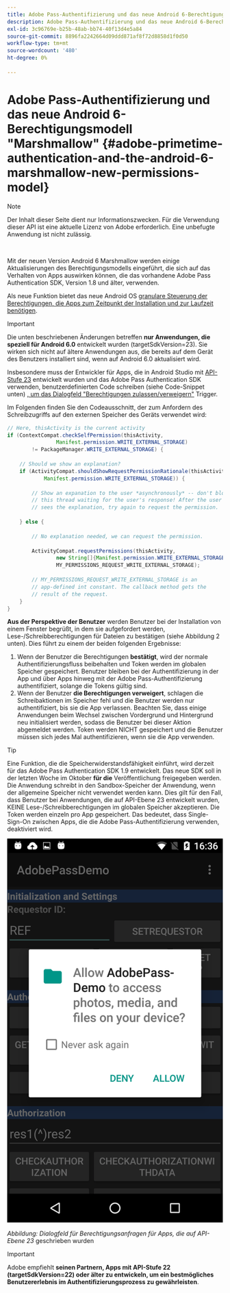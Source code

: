 ```yaml
---
title: Adobe Pass-Authentifizierung und das neue Android 6-Berechtigungsmodell "Marshmallow"
description: Adobe Pass-Authentifizierung und das neue Android 6-Berechtigungsmodell "Marshmallow"
exl-id: 3c96769e-b25b-48ab-bb74-40f13d4e5a84
source-git-commit: 8896fa2242664d09ddd871af8f72d8858d1f0d50
workflow-type: tm+mt
source-wordcount: '480'
ht-degree: 0%

---
```


# Adobe Pass-Authentifizierung und das neue Android 6-Berechtigungsmodell &quot;Marshmallow&quot; {#adobe-primetime-authentication-and-the-android-6-marshmallow-new-permissions-model}

>[!NOTE]
>
>Der Inhalt dieser Seite dient nur Informationszwecken. Für die Verwendung dieser API ist eine aktuelle Lizenz von Adobe erforderlich. Eine unbefugte Anwendung ist nicht zulässig.

</br>

Mit der neuen Version Android 6 Marshmallow werden einige Aktualisierungen des Berechtigungsmodells eingeführt, die sich auf das Verhalten von Apps auswirken können, die das vorhandene Adobe Pass Authentication SDK, Version 1.8 und älter, verwenden.

Als neue Funktion bietet das neue Android OS [granulare Steuerung der Berechtigungen, die Apps zum Zeitpunkt der Installation und zur Laufzeit benötigen](https://developer.android.com/about/versions/marshmallow/android-6.0-changes.html).

>[!IMPORTANT]
>
>Die unten beschriebenen Änderungen betreffen **nur Anwendungen, die speziell für Android 6.0** entwickelt wurden (targetSdkVersion=23). Sie wirken sich nicht auf ältere Anwendungen aus, die bereits auf dem Gerät des Benutzers installiert sind, wenn auf Android 6.0 aktualisiert wird.


Insbesondere muss der Entwickler für Apps, die in Android Studio mit [API-Stufe 23](http://developer.android.com/sdk/api_diff/23/changes.html) entwickelt wurden und das Adobe Pass Authentication SDK verwenden, benutzerdefinierten Code schreiben (siehe Code-Snippet unten) [, um das Dialogfeld &quot;Berechtigungen zulassen/verweigern&quot;](https://developer.android.com/training/permissions/requesting.html) Trigger.

Im Folgenden finden Sie den Codeausschnitt, der zum Anfordern des Schreibzugriffs auf den externen Speicher des Geräts verwendet wird:

```java
// Here, thisActivity is the current activity
if (ContextCompat.checkSelfPermission(thisActivity,
                Manifest.permission.WRITE_EXTERNAL_STORAGE)
        != PackageManager.WRITE_EXTERNAL_STORAGE) {

    // Should we show an explanation?
    if (ActivityCompat.shouldShowRequestPermissionRationale(thisActivity,
            Manifest.permission.WRITE_EXTERNAL_STORAGE)) {

        // Show an expanation to the user *asynchronously* -- don't block
        // this thread waiting for the user's response! After the user
        // sees the explanation, try again to request the permission.

    } else {

        // No explanation needed, we can request the permission.

        ActivityCompat.requestPermissions(thisActivity,
                new String[]{Manifest.permission.WRITE_EXTERNAL_STORAGE},
                MY_PERMISSIONS_REQUEST_WRITE_EXTERNAL_STORAGE);

        // MY_PERMISSIONS_REQUEST_WRITE_EXTERNAL_STORAGE is an
        // app-defined int constant. The callback method gets the
        // result of the request.
    }
}
```




**Aus der Perspektive der Benutzer** werden Benutzer bei der Installation von einem Fenster begrüßt, in dem sie aufgefordert werden, Lese-/Schreibberechtigungen für Dateien zu bestätigen (siehe Abbildung 2 unten). Dies führt zu einem der beiden folgenden Ergebnisse:

1. Wenn der Benutzer die Berechtigungen **bestätigt**, wird der normale Authentifizierungsfluss beibehalten und Token werden im globalen Speicher gespeichert. Benutzer bleiben bei der Authentifizierung in der App und über Apps hinweg mit der Adobe Pass-Authentifizierung authentifiziert, solange die Tokens gültig sind.
1. Wenn der Benutzer **die Berechtigungen verweigert**, schlagen die Schreibaktionen im Speicher fehl und die Benutzer werden nur authentifiziert, bis sie die App verlassen. Beachten Sie, dass einige Anwendungen beim Wechsel zwischen Vordergrund und Hintergrund neu initialisiert werden, sodass die Benutzer bei dieser Aktion abgemeldet werden. Token werden NICHT gespeichert und die Benutzer müssen sich jedes Mal authentifizieren, wenn sie die App verwenden.


>[!TIP]
>
>Eine Funktion, die die Speicherwiderstandsfähigkeit einführt, wird derzeit für das Adobe Pass Authentication SDK 1.9 entwickelt. Das neue SDK soll in der letzten Woche im Oktober **für die** Veröffentlichung freigegeben werden. Die Anwendung schreibt in den Sandbox-Speicher der Anwendung, wenn der allgemeine Speicher nicht verwendet werden kann. Dies gilt für den Fall, dass Benutzer bei Anwendungen, die auf API-Ebene 23 entwickelt wurden, KEINE Lese-/Schreibberechtigungen im globalen Speicher akzeptieren. Die Token werden einzeln pro App gespeichert. Das bedeutet, dass Single-Sign-On zwischen Apps, die die Adobe Pass-Authentifizierung verwenden, deaktiviert wird.


![](assets/android-permissions-request.png)

*Abbildung: Dialogfeld für Berechtigungsanfragen für Apps, die auf API-Ebene 23* geschrieben wurden

>[!IMPORTANT]
>
> Adobe empfiehlt **seinen Partnern, Apps mit API-Stufe 22 (targetSdkVersion=22) oder älter zu entwickeln, um ein bestmögliches Benutzererlebnis im Authentifizierungsprozess zu gewährleisten**.
